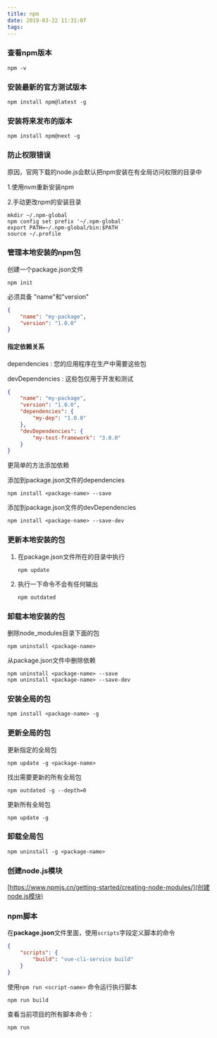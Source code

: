 ```yaml
---
title: npm
date: 2019-03-22 11:31:07
tags:
---
```


###  查看npm版本

```shell
npm -v
```

### 安装最新的官方测试版本

```shell
npm install npm@latest -g
```

### 安装将来发布的版本

```shell
npm install npm@next -g
```

### 防止权限错误

原因，官网下载的node.js会默认把npm安装在有全局访问权限的目录中

1.使用nvm重新安装npm

2.手动更改npm的安装目录

```shell
mkdir ~/.npm-global
npm config set prefix '~/.npm-global'
export PATH=~/.npm-global/bin:$PATH
source ~/.profile
```

### 管理本地安装的npm包

创建一个package.json文件

```shell
npm init
```



必须具备 "name"和"version"

```json
{
    "name": "my-package",
    "version": "1.0.0"
}
```

#### 指定依赖关系

dependencies : 您的应用程序在生产中需要这些包

devDependencies : 这些包仅用于开发和测试

```json
{
    "name": "my-package",
    "version": "1.0.0",
    "dependencies": {
        "my-dep": "1.0.0"
    },
    "devDependencies": {
        "my-test-framework": "3.0.0"
    }
}
```

更简单的方法添加依赖

添加到package.json文件的dependencies

```shell
npm install <package-name> --save
```

添加到package.json文件的devDependencies

```shell
npm install <package-name> --save-dev
```

### 更新本地安装的包

1. 在package.json文件所在的目录中执行

   ```shell
   npm update
   ```

   

2. 执行一下命令不会有任何输出

   ```shell
   npm outdated
   ```

### 卸载本地安装的包

删除node_modules目录下面的包

```shell
npm uninstall <package-name>
```

从package.json文件中删除依赖

```shell
npm uninstall <package-name> --save
npm uninstall <package-name> --save-dev
```

### 安装全局的包

```shell
npm install <package-name> -g
```

### 更新全局的包

更新指定的全局包

```shell
npm update -g <package-name>
```

找出需要更新的所有全局包

```shell
npm outdated -g --depth=0
```

更新所有全局包

```shell
npm update -g
```

### 卸载全局包

```shell
npm uninstall -g <package-name>
```

### 创建node.js模块

[https://www.npmjs.cn/getting-started/creating-node-modules/](创建node.js模块)

### npm脚本

在**package.json**文件里面，使用`scripts`字段定义脚本的命令

```json
{
    "scripts": {
        "build": "vue-cli-service build"
    }
}
```

使用`npm run <script-name>` 命令运行执行脚本

```shell
npm run build 
```

查看当前项目的所有脚本命令：

```shell
npm run
```





